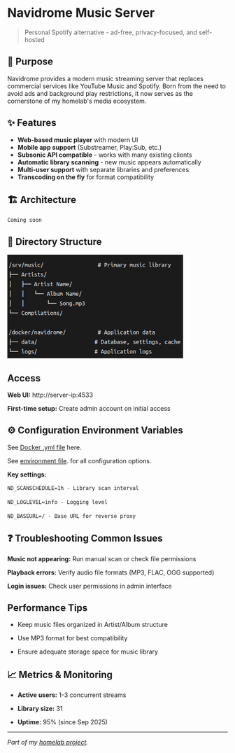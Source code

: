 # Navidrome Music Server

> Personal Spotify alternative - ad-free, privacy-focused, and self-hosted

## 🎯 Purpose
Navidrome provides a modern music streaming server that replaces commercial services like YouTube Music and Spotify. Born from the need to avoid ads and background play restrictions, it now serves as the cornerstone of my homelab's media ecosystem.

## ✨ Features
- **Web-based music player** with modern UI
- **Mobile app support** (Substreamer, Play:Sub, etc.)
- **Subsonic API compatible** - works with many existing clients
- **Automatic library scanning** - new music appears automatically
- **Multi-user support** with separate libraries and preferences
- **Transcoding on the fly** for format compatibility

## 🏗️ Architecture
```
Coming soon
```
## 📁 Directory Structure
![alt text](image.png)

## Access
**Web UI:** http://server-ip:4533

**First-time setup:** Create admin account on initial access

## ⚙️ Configuration Environment Variables

See [Docker .yml file](./docker-compose.yml) here.

See [environment file](./.env.example). for all configuration options.



**Key settings:**
```
ND_SCANSCHEDULE=1h - Library scan interval

ND_LOGLEVEL=info - Logging level

ND_BASEURL=/ - Base URL for reverse proxy
```
## ❓ Troubleshooting Common Issues
**Music not appearing:** Run manual scan or check file permissions

**Playback errors:** Verify audio file formats (MP3, FLAC, OGG supported)

**Login issues:** Check user permissions in admin interface

## Performance Tips
- Keep music files organized in Artist/Album structure

- Use MP3 format for best compatibility

- Ensure adequate storage space for music library

## 📈 Metrics & Monitoring
- **Active users:** 1-3 concurrent streams

- **Library size:** 31

- **Uptime:** 95% (since Sep 2025)
---
_Part of my [homelab project](../README.md)._
